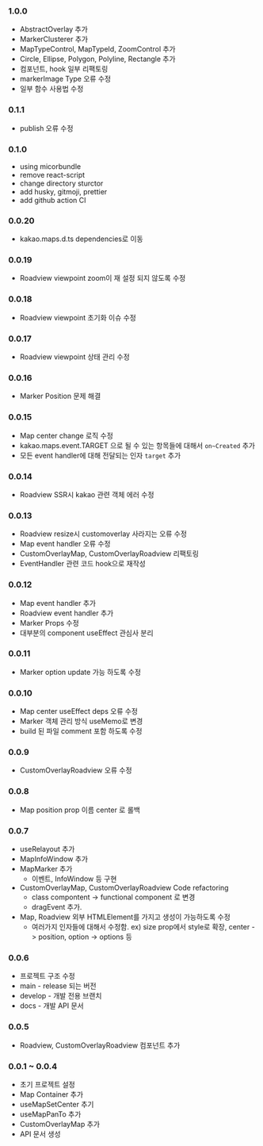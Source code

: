 ### 1.0.0

- AbstractOverlay 추가
- MarkerClusterer 추가
- MapTypeControl, MapTypeId, ZoomControl 추가
- Circle, Ellipse, Polygon, Polyline, Rectangle 추가
- 컴포넌트, hook 일부 리팩토링
- markerImage Type 오류 수정
- 일부 함수 사용법 수정

### 0.1.1

- publish 오류 수정

### 0.1.0

- using micorbundle
- remove react-script
- change directory sturctor
- add husky, gitmoji, prettier
- add github action CI

### 0.0.20

- kakao.maps.d.ts dependencies로 이동

### 0.0.19

- Roadview viewpoint zoom이 재 설정 되지 않도록 수정

### 0.0.18

- Roadview viewpoint 초기화 이슈 수정

### 0.0.17

- Roadview viewpoint 상태 관리 수정

### 0.0.16

- Marker Position 문제 해결

### 0.0.15

- Map center change 로직 수정
- kakao.maps.event.TARGET 으로 될 수 있는 항목들에 대해서 `on~Created` 추가
- 모든 event handler에 대해 전달되는 인자 `target` 추가

### 0.0.14

- Roadview SSR시 kakao 관련 객체 에러 수정

### 0.0.13

- Roadview resize시 customoverlay 사라지는 오류 수정
- Map event handler 오류 수정
- CustomOverlayMap, CustomOverlayRoadview 리팩토링
- EventHandler 관련 코드 hook으로 재작성

### 0.0.12

- Map event handler 추가
- Roadview event handler 추가
- Marker Props 수정
- 대부분의 component useEffect 관심사 분리

### 0.0.11

- Marker option update 가능 하도록 수정

### 0.0.10

- Map center useEffect deps 오류 수정
- Marker 객체 관리 방식 useMemo로 변경
- build 된 파일 comment 포함 하도록 수정

### 0.0.9

- CustomOverlayRoadview 오류 수정

### 0.0.8

- Map position prop 이름 center 로 롤백

### 0.0.7

- useRelayout 추가
- MapInfoWindow 추가
- MapMarker 추가
  - 이벤트, InfoWindow 등 구현
- CustomOverlayMap, CustomOverlayRoadview Code refactoring
  - class compontent -> functional component 로 변경
  - dragEvent 추가.
- Map, Roadview 외부 HTMLElement를 가지고 생성이 가능하도록 수정
  - 여러가지 인자들에 대해서 수정함. ex) size prop에서 style로 확장, center -> position, option -> options 등

### 0.0.6

- 프로젝트 구조 수정
- main - release 되는 버전
- develop - 개발 전용 브랜치
- docs - 개발 API 문서

### 0.0.5

- Roadview, CustomOverlayRoadview 컴포넌트 추가

### 0.0.1 ~ 0.0.4

- 초기 프로젝트 설정
- Map Container 추가
- useMapSetCenter 추기
- useMapPanTo 추가
- CustomOverlayMap 추가
- API 문서 생성
